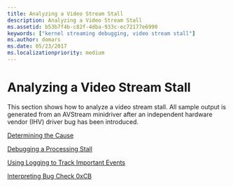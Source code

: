```yaml
---
title: Analyzing a Video Stream Stall
description: Analyzing a Video Stream Stall
ms.assetid: b53b7f4b-c82f-4dba-933c-ec72177e6990
keywords: ["kernel streaming debugging, video stream stall"]
ms.author: domars
ms.date: 05/23/2017
ms.localizationpriority: medium
---
```


# Analyzing a Video Stream Stall


This section shows how to analyze a video stream stall. All sample output is generated from an AVStream minidriver after an independent hardware vendor (IHV) driver bug has been introduced.

[Determining the Cause](determining-the-cause-of-a-video-stream-stall.md)

[Debugging a Processing Stall](debugging-a-processing-stall.md)

[Using Logging to Track Important Events](using-logging-to-track-important-events.md)

[Interpreting Bug Check 0xCB](interpreting-bug-check-0xcb.md)

 

 





